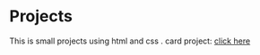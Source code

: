 # Projects
This is small projects using html and css .
card project: <a href="https://mennarashed01.github.io/Projects/">click here </a>

